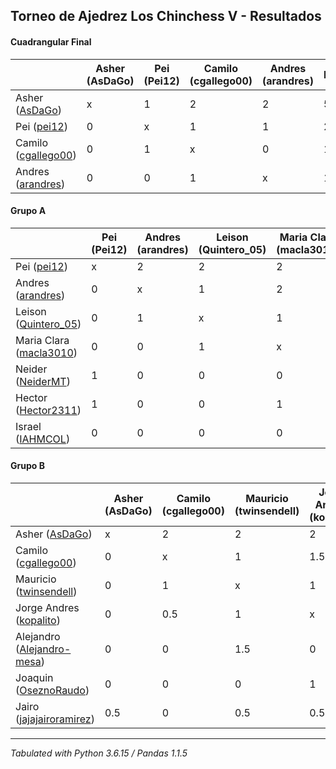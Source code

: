 ## Torneo de Ajedrez Los Chinchess V - Resultados

#### Cuadrangular Final
|                                                                    | Asher (AsDaGo) | Pei (Pei12) | Camilo (cgallego00) | Andres (arandres) | PTOS | Neudstatdl |
|--------------------------------------------------------------------|----------------|-------------|---------------------|-------------------|------|------------|
| Asher ([AsDaGo](https://lichess.org/?user=AsDaGo#friend))          |              x |           1 |                   2 |                 2 |    5 |          6 |
| Pei ([pei12](https://lichess.org/?user=pei12#friend))              |              0 |           x |                   1 |                 1 |    2 |          2 |
| Camilo ([cgallego00](https://lichess.org/?user=cgallego00#friend)) |              0 |           1 |                   x |                 0 |    1 |          2 |
| Andres ([arandres](https://lichess.org/?user=arandres#friend))     |              0 |           0 |                   1 |                 x |    1 |          1 |

#### Grupo A
|                                                                       | Pei (Pei12) | Andres (arandres) | Leison (Quintero_05) | Maria Clara (macla3010) | Neider (NeiderMT) | Hector (Hector2311) | Israel (IAHMCOL) | Bye | PTOS | Neudstatdl |
|-----------------------------------------------------------------------|-------------|-------------------|----------------------|-------------------------|-------------------|---------------------|------------------|-----|------|------------|
| Pei ([pei12](https://lichess.org/?user=pei12#friend))                 |           x |                 2 |                    2 |                       2 |                 1 |                   1 |                2 |   2 |   12 |         76 |
| Andres ([arandres](https://lichess.org/?user=arandres#friend))        |           0 |                 x |                    1 |                       2 |                 2 |                   2 |                2 |   2 |   11 |         56 |
| Leison ([Quintero_05](https://lichess.org/?user=Quintero_05#friend))  |           0 |                 1 |                    x |                       1 |                 2 |                   2 |                2 |   2 |   10 |         49 |
| Maria Clara ([macla3010](https://lichess.org/?user=macla3010#friend)) |           0 |                 0 |                    1 |                       x |                 2 |                   1 |                2 |   2 |    8 |         35 |
| Neider ([NeiderMT](https://lichess.org/?user=NeiderMT#friend))        |           1 |                 0 |                    0 |                       0 |                 x |                   2 |                2 |   2 |    7 |         28 |
| Hector ([Hector2311](https://lichess.org/?user=Hector2311#friend))    |           1 |                 0 |                    0 |                       1 |                 0 |                   x |                1 |   2 |    5 |         23 |
| Israel ([IAHMCOL](https://lichess.org/?user=IAHMCOL#friend))          |           0 |                 0 |                    0 |                       0 |                 0 |                   1 |                x |   2 |    3 |          5 |

#### Grupo B
|                                                                               | Asher (AsDaGo) | Camilo (cgallego00) | Mauricio (twinsendell) | Jorge Andres (kopalito) | Alejandro (Alejandro-mesa) | Joaquin (OseznoRaudo) | Jairo (jajajairoramirez) | Bye | PTOS | Neudstatdl |
|-------------------------------------------------------------------------------|----------------|---------------------|------------------------|-------------------------|----------------------------|-----------------------|--------------------------|-----|------|------------|
| Asher ([AsDaGo](https://lichess.org/?user=AsDaGo#friend))                     |              x |                   2 |                      2 |                       2 |                          2 |                     2 |                      1.5 |   2 | 13.5 |      82.75 |
| Camilo ([cgallego00](https://lichess.org/?user=cgallego00#friend))            |              0 |                   x |                      1 |                     1.5 |                          2 |                     2 |                        2 |   2 | 10.5 |         52 |
| Mauricio ([twinsendell](https://lichess.org/?user=twinsendell#friend))        |              0 |                   1 |                      x |                       1 |                        0.5 |                     2 |                      1.5 |   2 |    8 |       38.5 |
| Jorge Andres ([kopalito](https://lichess.org/?user=kopalito#friend))          |              0 |                 0.5 |                      1 |                       x |                          2 |                     1 |                      1.5 |   2 |    8 |         38 |
| Alejandro ([Alejandro-mesa](https://lichess.org/?user=Alejandro-mesa#friend)) |              0 |                   0 |                    1.5 |                       0 |                          x |                     1 |                        2 |   2 |  6.5 |         26 |
| Joaquin ([OseznoRaudo](https://lichess.org/?user=OseznoRaudo#friend))         |              0 |                   0 |                      0 |                       1 |                          1 |                     x |                        1 |   2 |    5 |         19 |
| Jairo ([jajajairoramirez](https://lichess.org/?user=jajajairoramirez#friend)) |            0.5 |                   0 |                    0.5 |                     0.5 |                          0 |                     1 |                        x |   2 |  4.5 |      19.75 |

****
*Tabulated with Python 3.6.15 / Pandas 1.1.5*
